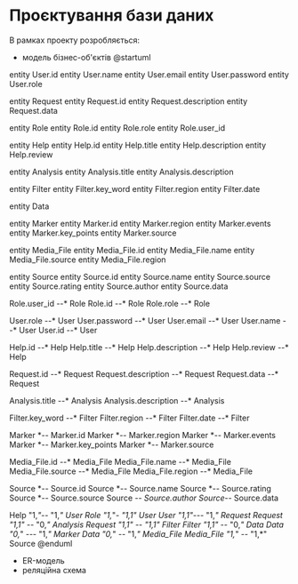 # Проєктування бази даних

В рамках проекту розробляється: 
- модель бізнес-об'єктів 
@startuml

 
entity User.id
entity User.name
entity User.email
entity User.password
entity User.role

entity Request
entity Request.id
entity Request.description
entity Request.data


entity Role
entity Role.id
entity Role.role
entity Role.user_id


entity Help
entity Help.id
entity Help.title
entity Help.description
entity Help.review


entity Analysis
entity Analysis.title
entity Analysis.description


entity Filter
entity Filter.key_word
entity Filter.region
entity Filter.date


entity Data


entity Marker
entity Marker.id
entity Marker.region
entity Marker.events
entity Marker.key_points
entity Marker.source


entity Media_File
entity Media_File.id
entity Media_File.name
entity Media_File.source
entity Media_File.region


entity Source
entity Source.id
entity Source.name
entity Source.source
entity Source.rating
entity Source.author
entity Source.data

Role.user_id --* Role
Role.id --* Role
Role.role --* Role

User.role --* User
User.password --* User
User.email --* User
User.name --* User
User.id --* User

Help.id --* Help
Help.title --* Help
Help.description --* Help
Help.review --* Help

Request.id --* Request
Request.description --* Request
Request.data --* Request

Analysis.title --* Analysis
Analysis.description --* Analysis

Filter.key_word --* Filter
Filter.region --* Filter
Filter.date --* Filter

Marker  *-- Marker.id
Marker  *-- Marker.region
Marker  *-- Marker.events
Marker  *-- Marker.key_points
Marker  *-- Marker.source

Media_File.id --* Media_File
Media_File.name --* Media_File
Media_File.source --* Media_File
Media_File.region --* Media_File

Source  *-- Source.id
Source  *-- Source.name
Source  *-- Source.rating
Source  *-- Source.source
Source *-- Source.author
Source*-- Source.data


Help "1,*"*-- "1,*" User
Role "1,*"*- "1,1" User
User "1,1"---* "1,*" Request
Request "1,1" --* "0,*" Analysis
Request "1,1" -- "1,1" Filter
Filter "1,1" --* "0,*" Data
Data "0,*" --- "1,*" Marker
Data "0,*" -- "1,*" Media_File
Media_File "1,*" -- "1,*" Source
@enduml


- ER-модель
- реляційна схема

